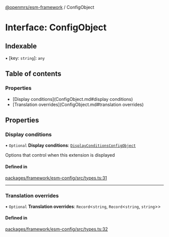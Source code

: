 [@openmrs/esm-framework](../API.md) / ConfigObject

# Interface: ConfigObject

## Indexable

▪ [key: `string`]: `any`

## Table of contents

### Properties

- [Display conditions](ConfigObject.md#display conditions)
- [Translation overrides](ConfigObject.md#translation overrides)

## Properties

### Display conditions

• `Optional` **Display conditions**: [`DisplayConditionsConfigObject`](DisplayConditionsConfigObject.md)

Options that control when this extension is displayed

#### Defined in

[packages/framework/esm-config/src/types.ts:31](https://github.com/mccarthyaaron/openmrs-esm-core/blob/main/packages/framework/esm-config/src/types.ts#L31)

___

### Translation overrides

• `Optional` **Translation overrides**: `Record`<`string`, `Record`<`string`, `string`\>\>

#### Defined in

[packages/framework/esm-config/src/types.ts:32](https://github.com/mccarthyaaron/openmrs-esm-core/blob/main/packages/framework/esm-config/src/types.ts#L32)
